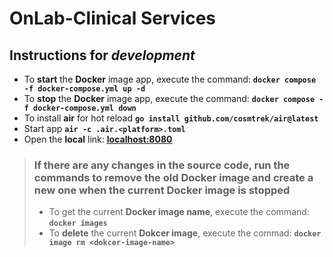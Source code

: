 # OnLab-Clinical Services

## Instructions for ***development***

- To **start** the **Docker** image app, execute the command: **`docker compose -f docker-compose.yml up -d`**
- To **stop** the **Docker** image app, execute the command: **`docker compose -f docker-compose.yml down`**
- To install **air** for hot reload **`go install github.com/cosmtrek/air@latest`**
- Start app **`air -c .air.<platform>.toml`**
- Open the **local** link: **[localhost:8080](http://localhost:8080)**

> ### If there are any changes in the source code, run the commands to remove the old Docker image and create a new one when the current Docker image is stopped
>
> - To get the current **Docker image name**, execute the command: **`docker images`**
> - To **delete** the current **Dokcer image**, execute the commad: **`docker image rm <dokcer-image-name>`**
